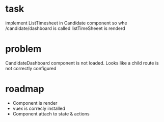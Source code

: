 # task

implement ListTimesheet in Candidate component so whe /candidate/dashboard is called listTimeSheeet is renderd

# problem

CandidateDashboard component is not loaded. Looks like a child route is not correctly configured

# roadmap

* Component is render
* vuex is correcly installed
* Component attach to state & actions
